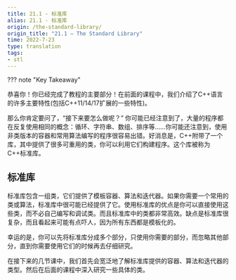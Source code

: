 ```yaml
---
title: 21.1 - 标准库
alias: 21.1 - 标准库
origin: /the-standard-library/
origin_title: "21.1 — The Standard Library"
time: 2022-7-23
type: translation
tags:
- stl
---
```


??? note "Key Takeaway"
	


恭喜你！你已经完成了教程的主要部分！在前面的课程中，我们介绍了C++语言的许多主要特性(包括C++11/14/17扩展的一些特性)。

那么你肯定要问了，“接下来要怎么做呢？” 你可能已经注意到了，大量的程序都在反复使用相同的概念：循环、字符串、数组、排序等……你可能还注意到，使用非类版本的容器和常用算法编写的程序很容易出错。好消息是，C++附带了一个库，其中提供了很多可重用的类，你可以利用它们构建程序。这个库被称为C++标准库。

## 标准库

标准库包含一组类，它们提供了模板容器、算法和迭代器。如果你需要一个常用的类或算法，标准库中很可能已经提供了它。使用标准库的优点是你可以直接使用这些类，而不必自己编写和调试类。而且标准库中的类都非常高效。缺点是标准库很复杂，而且看起来可能有点吓人，因为所有东西都是模板化的。

幸运的是，你可以先将标准库分成多个部分，只使用你需要的部分，而忽略其他部分，直到你需要使用它们的时候再去仔细研究。

在接下来的几节课中，我们首先会宽泛地了解标准库提供的容器、算法和迭代器的类型。然后在后面的课程中深入研究一些具体的类。